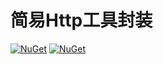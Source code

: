 # 简易Http工具封装

[![NuGet](https://img.shields.io/nuget/dt/Token.HttpHelper.svg?label=NuGet&style=flat&logo=nuget)](https://www.nuget.org/packages/Token.HttpHelper/)
[![NuGet](https://img.shields.io/nuget/v/Token.HttpHelper.svg?label=NuGet&style=flat&logo=nuget)](https://www.nuget.org/packages/Token.HttpHelper/)

